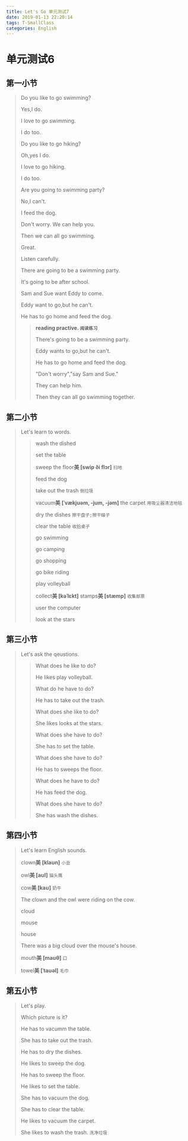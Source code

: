 ```yaml
---
title: Let's Go 单元测试7
date: 2019-01-13 22:20:14
tags: T-SmallClass
categories: English
---
```


# 单元测试6

## 第一小节

> Do you like to go swimming?
> 
> Yes,I do.
> 
> I love to go swimming.
> 
> I do too.
> 
> Do you like to go hiking?
> 
> Oh,yes I do.
> 
> I love to go hiking.
> 
> I do too.
> 
> Are you going to swimming party?
> 
> No,I can't.
> 
> I feed the dog.
> 
> Don't worry. We can help you.
> 
> Then we can all go swimming.
> 
> Great.
> 
> Listen carefully.
> 
> There are going to be a swimming party.
> 
> It's going to be after school.
> 
> Sam and Sue want Eddy to come.
> 
> Eddy want to go,but he can't.
> 
> He has to go home and feed the dog.
> > 
> > **reading practive. `阅读练习`**
> > 
> > There's going to be a swimming party.
> > 
> > Eddy wants to go,but he can't.
> > 
> > He has to go home and feed the dog.
> > 
> > "Don't worry","say Sam and Sue."
> > 
> > They can help him.
> > 
> > Then they can all go swimming together.

## 第二小节

> Let's learn to words.
> 
> > wash the dished
> > 
> > set the table
> > 
> > sweep the floor**美 [swip ði flɔr]** `扫地`
> > 
> > feed the dog
> > 
> > take out the trash `倒垃圾`
> > 
> > vacuum**美 [ˈvækjuəm, -jum, -jəm]** the carpet `用吸尘器清洁地毯`
> > 
> > dry the dishes `擦干盘子;擦干碟子`
> > 
> > clear the table `收拾桌子`
> > 
> > go swimming
> > 
> > go camping
> > 
> > go shopping
> > 
> > go bike riding
> > 
> > play volleyball
> > 
> > collect**美 [kəˈlɛkt]** stamps**美 [stæmp]** `收集邮票`
> > 
> > user the computer
> > 
> > look at the stars

## 第三小节


> Let's ask the qeustions.
> 
> > What does he like to do?
> > 
> > He likes play volleyball.
> > 
> > What do he have to do?
> > 
> > He has to take out the trash.
> > 
> > What does she like to do?
> > 
> > She likes looks at the stars.
> > 
> > What does she have to do?
> > 
> > She has to set the table.
> > 
> > What does she have to do?
> > 
> > He has to sweeps the floor.
> > 
> > What does he have to do?
> > 
> > He has feed the dog.
> > 
> > What does she have to do?
> > 
> > She has wash the dishes.


## 第四小节

> Let's learn English sounds.
> 
> clown**美 [klaʊn]** `小丑`
> 
> owl**美 [aʊl]** `猫头鹰`
> 
> cow**美 [kaʊ]** `奶牛`
> 
> The clown and the owl were riding on the cow.
> 
> cloud
> 
> mouse
> 
> house
> 
> There was a big cloud over the mouse's house.
> 
> mouth**美 [maʊθ]** `口` 
> 
> towel**美 [ˈtaʊəl]** `毛巾`
> 
> 

## 第五小节

> Let's play.
> 
> Which picture  is it?
> 
> He has to  vacumm the table.
> 
> She has to take out the trash.
> 
> He has to dry the dishes.
> 
> He likes to sweep the  dog.
> 
> He has to sweep the floor.
> 
> He likes to set the table.
> 
> She has to vacuum the dog.
> 
> She has to clear the table.
> 
> He likes to vacuum the carpet.
> 
> She likes to wash the trash. `洗净垃圾`
